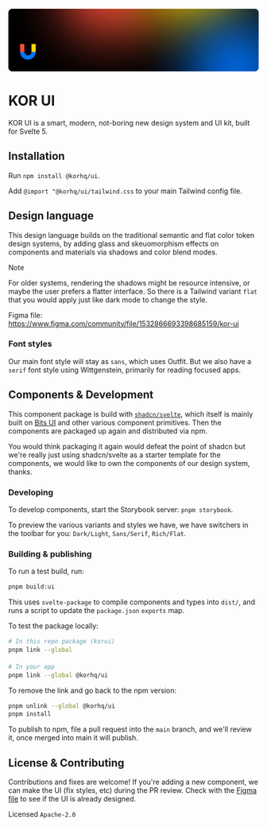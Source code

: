 ![Banner](/.github/assets/github.png)

# KOR UI

KOR UI is a smart, modern, not-boring new design system and UI kit, built for Svelte 5.

## Installation

Run `npm install @korhq/ui`.

Add `@import "@korhq/ui/tailwind.css` to your main Tailwind config file.

## Design language

This design language builds on the traditional semantic and flat color token design systems, by adding glass and skeuomorphism effects on components and materials via shadows and color blend modes.

> [!NOTE]
> For older systems, rendering the shadows might be resource intensive, or maybe the user prefers a flatter interface. So there is a Tailwind variant `flat` that you would apply just like dark mode to change the style.

Figma file: https://www.figma.com/community/file/1532866693398685159/kor-ui

### Font styles

Our main font style will stay as `sans`, which uses Outfit. But we also have a `serif` font style using Wittgenstein, primarily for reading focused apps.

## Components & Development

This component package is build with [`shadcn/svelte`](https://www.shadcn-svelte.com), which itself is mainly built on [Bits UI](https://bits-ui.com) and other various component primitives. Then the components are packaged up again and distributed via npm.

You would think packaging it again would defeat the point of shadcn but we're really just using shadcn/svelte as a starter template for the components, we would like to own the components of our design system, thanks.

### Developing

To develop components, start the Storybook server: `pnpm storybook`.

To preview the various variants and styles we have, we have switchers in the toolbar for you: `Dark/Light`, `Sans/Serif`, `Rich/Flat`.

### Building & publishing

To run a test build, run:

```bash
pnpm build:ui
```

This uses `svelte-package` to compile components and types into `dist/`, and runs a script to update the `package.json` `exports` map.

To test the package locally:

```bash
# In this repo package (korui)
pnpm link --global

# In your app
pnpm link --global @korhq/ui
```

To remove the link and go back to the npm version:

```bash
pnpm unlink --global @korhq/ui
pnpm install
```

To publish to npm, file a pull request into the `main` branch, and we'll review it, once merged into main it will publish.

## License & Contributing

Contributions and fixes are welcome! If you're adding a new component, we can make the UI (fix styles, etc) during the PR review. Check with the [Figma file](https://www.figma.com/community/file/1532866693398685159/kor-ui) to see if the UI is already designed.

Licensed `Apache-2.0`
